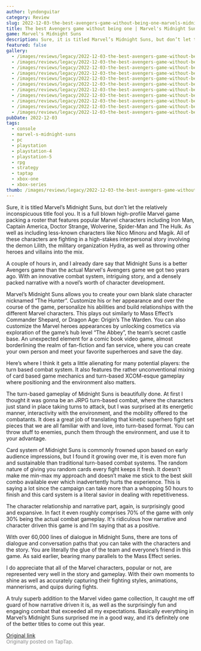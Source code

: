 ```yaml
---
author: lyndonguitar
category: Review
slug: 2022-12-03-the-best-avengers-game-without-being-one-marvels-midnight-suns-first-impressions
title: The best Avengers game without being one | Marvel's Midnight Suns - First Impressions
game: Marvel's Midnight Suns
description: Sure, it is titled Marvel’s Midnight Suns, but don’t let the relatively inconspicuous title fool you. It is a full blown high-profile Marvel game packing a roster that features popular Marvel characters including Iron Man, Captain America, Doctor Strange, Wolverine, Spider-Man and The Hulk. As well as including less-known characters like Nico Minoru and Magik. All of these characters are fighting in a high-stakes interpersonal story involving the demon  Lilith, the military organization Hydra, as well as throwing other heroes and villains into the mix.
featured: false
gallery:
  - /images/reviews/legacy/2022-12-03-the-best-avengers-game-without-being-one--marvels-midnight-suns---first-impressions-0.avif
  - /images/reviews/legacy/2022-12-03-the-best-avengers-game-without-being-one--marvels-midnight-suns---first-impressions-1.avif
  - /images/reviews/legacy/2022-12-03-the-best-avengers-game-without-being-one--marvels-midnight-suns---first-impressions-2.avif
  - /images/reviews/legacy/2022-12-03-the-best-avengers-game-without-being-one--marvels-midnight-suns---first-impressions-3.avif
  - /images/reviews/legacy/2022-12-03-the-best-avengers-game-without-being-one--marvels-midnight-suns---first-impressions-4.avif
  - /images/reviews/legacy/2022-12-03-the-best-avengers-game-without-being-one--marvels-midnight-suns---first-impressions-5.avif
  - /images/reviews/legacy/2022-12-03-the-best-avengers-game-without-being-one--marvels-midnight-suns---first-impressions-6.avif
  - /images/reviews/legacy/2022-12-03-the-best-avengers-game-without-being-one--marvels-midnight-suns---first-impressions-7.avif
  - /images/reviews/legacy/2022-12-03-the-best-avengers-game-without-being-one--marvels-midnight-suns---first-impressions-8.avif
  - /images/reviews/legacy/2022-12-03-the-best-avengers-game-without-being-one--marvels-midnight-suns---first-impressions-9.avif
  - /images/reviews/legacy/2022-12-03-the-best-avengers-game-without-being-one--marvels-midnight-suns---first-impressions-10.avif
pubDate: 2022-12-03
tags:
  - console
  - marvel-s-midnight-suns
  - pc
  - playstation
  - playstation-4
  - playstation-5
  - rpg
  - strategy
  - taptap
  - xbox-one
  - xbox-series
thumb: /images/reviews/legacy/2022-12-03-the-best-avengers-game-without-being-one--marvels-midnight-suns---first-impressions-0.avif
---
```


Sure, it is titled Marvel’s Midnight Suns, but don’t let the relatively inconspicuous title fool you. It is a full blown high-profile Marvel game packing a roster that features popular Marvel characters including Iron Man, Captain America, Doctor Strange, Wolverine, Spider-Man and The Hulk. As well as including less-known characters like Nico Minoru and Magik. All of these characters are fighting in a high-stakes interpersonal story involving the demon  Lilith, the military organization Hydra, as well as throwing other heroes and villains into the mix.

A couple of hours in, and I already dare say that Midnight Suns is a better Avengers game than the actual Marvel's Avengers game we got two years ago. With an innovative combat system, intriguing story, and a densely packed narrative with a novel’s worth of character development.

Marvel’s Midnight Suns allows you to create your own blank slate character nicknamed “The Hunter”. Customize his or her appearance and over the course of the game, personalize his abilities and build relationships with the different Marvel characters. This plays out similarly to Mass Effect’s Commander Shepard, or Dragon Age: Origin’s The Warden.  You can also customize the Marvel heroes appearances by unlocking cosmetics via exploration of the game’s hub level “The Abbey”, the team’s secret castle base. An unexpected element for a comic book video game, almost borderlining the realm of fan-fiction and fan service, where you can create your own person and meet your favorite superheroes and save the day.

Here’s where I think it gets a little alienating for many potential players: the turn based combat system. It also features the rather unconventional mixing of card based game mechanics and turn-based XCOM-esque gameplay where positioning and the environment also matters.

The turn-based gameplay of Midnight Suns is beautifully done. At first I thought it was gonna be an JRPG turn-based combat, where the characters just stand in place taking turns to attack, but I was surprised at its energetic manner, interactivity with the environment, and the mobility offered to the combatants. It does a great job of translating that kinetic superhero fight set pieces that we are all familiar with and love, into turn-based format. You can throw stuff to enemies, punch them through the environment, and use it to your advantage.

Card system of Midnight Suns is commonly frowned upon based on early audience impressions, but I found it growing over me, it is even more fun and sustainable than traditional turn-based combat systems. The random nature of giving you random cards every fight keeps it fresh. It doesn't make me min-max my approach and doesn’t make me stick to the best skill combo available ever which inadvertently hurts the experience. This is saying a lot since the campaign can take more than a whopping 50 hours to finish and this card system is a literal savior in dealing with repetitiveness.

The character relationship and narrative part, again, is surprisingly good and expansive. In fact it even roughly comprises 70% of the game with only 30% being the actual combat gameplay.  It's ridiculous how narrative and character driven this game is and I’m saying that as a positive.

With over 60,000 lines of dialogue in Midnight Suns, there are tons of dialogue and conversation paths that you can take with the characters and the story. You are literally the glue of the team and everyone’s friend in this game. As said earlier, bearing many parallels to the Mass Effect series.

I do appreciate that all of the Marvel characters, popular or not, are represented very well in the story and gameplay. With their own moments to shine as well as accurately capturing their fighting styles, animations, mannerisms, and quips during fights.

A truly superb addition to the Marvel video game collection, It caught me off guard of how narrative driven it is, as well as the surprisingly fun and engaging combat that exceeded all my expectations. Basically everything in Marvel’s Midnight Suns surprised me in a good way, and it’s definitely one of the better titles to come out this year.

[Original link](https://www.taptap.io/post/3535615)<br><span style="font-size: 0.95em; color: #888;">Originally posted on TapTap.</span>